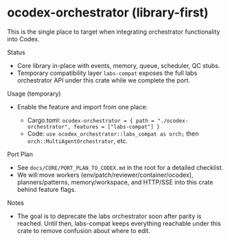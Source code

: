 # ocodex-orchestrator (library-first)

This is the single place to target when integrating orchestrator functionality into Codex.

Status
- Core library in-place with events, memory, queue, scheduler, QC stubs.
- Temporary compatibility layer `labs-compat` exposes the full labs orchestrator API under this crate while we complete the port.

Usage (temporary)
- Enable the feature and import from one place:

  - Cargo.toml: `ocodex-orchestrator = { path = "./ocodex-orchestrator", features = ["labs-compat"] }`
  - Code: `use ocodex_orchestrator::labs_compat as orch;` then `orch::MultiAgentOrchestrator`, etc.

Port Plan
- See `docs/CORE/PORT_PLAN_TO_CODEX.md` in the root for a detailed checklist.
- We will move workers (env/patch/reviewer/container/ocodex), planners/patterns, memory/workspace, and HTTP/SSE into this crate behind feature flags.

Notes
- The goal is to deprecate the labs orchestrator soon after parity is reached. Until then, labs-compat keeps everything reachable under this crate to remove confusion about where to edit.

